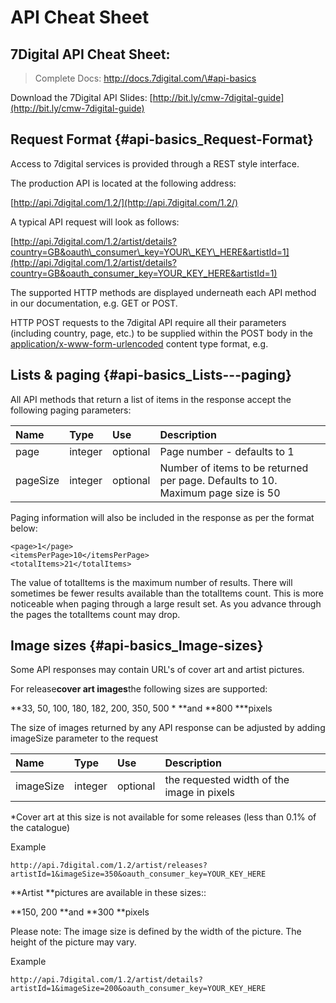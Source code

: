 # API Cheat Sheet

## 7Digital API Cheat Sheet:

> Complete Docs: [http://docs.7digital.com/\#api-basics ](http://docs.7digital.com/#api-basics)

Download the 7Digital API Slides: [http://bit.ly/cmw-7digital-guide](http://bit.ly/cmw-7digital-guide)

## Request Format {#api-basics_Request-Format}

Access to 7digital services is provided through a REST style interface.

The production API is located at the following address:

[http://api.7digital.com/1.2/](http://api.7digital.com/1.2/)

A typical API request will look as follows:

[http://api.7digital.com/1.2/artist/details?country=GB&oauth\_consumer\_key=YOUR\_KEY\_HERE&artistId=1](http://api.7digital.com/1.2/artist/details?country=GB&oauth_consumer_key=YOUR_KEY_HERE&artistId=1)

The supported HTTP methods are displayed underneath each API method in our documentation, e.g. GET or POST.

HTTP POST requests to the 7digital API require all their parameters \(including country, page, etc.\) to be supplied within the POST body in the [application/x-www-form-urlencoded](http://www.w3.org/TR/html401/interact/forms.html#h-17.13.4.1) content type format, e.g.

## Lists & paging {#api-basics_Lists---paging}

All API methods that return a list of items in the response accept the following paging parameters:

| Name | Type | Use | Description |
| :--- | :--- | :--- | :--- |
| page | integer | optional | Page number - defaults to 1 |
| pageSize | integer | optional | Number of items to be returned per page. Defaults to 10. Maximum page size is 50 |

Paging information will also be included in the response as per the format below:

```text
<page>1</page>
<itemsPerPage>10</itemsPerPage>
<totalItems>21</totalItems>
```

The value of totalItems is the maximum number of results. There will sometimes be fewer results available than the totalItems count. This is more noticeable when paging through a large result set. As you advance through the pages the totalItems count may drop.

## Image sizes {#api-basics_Image-sizes}

Some API responses may contain URL's of cover art and artist pictures.

For release**cover art images**the following sizes are supported:

**33, 50, 100, 180, 182, 200, 350, 500 \* **and **800 \***pixels

The size of images returned by any API response can be adjusted by adding imageSize parameter to the request

| Name | Type | Use | Description |
| :--- | :--- | :--- | :--- |
| imageSize | integer | optional | the requested width of the image in pixels |

\*Cover art at this size is not available for some releases \(less than 0.1% of the catalogue\)

Example

```text
http://api.7digital.com/1.2/artist/releases?artistId=1&imageSize=350&oauth_consumer_key=YOUR_KEY_HERE
```

**Artist **pictures are available in these sizes::

**150, 200 **and **300 **pixels

Please note: The image size is defined by the width of the picture. The height of the picture may vary.

Example

```text
http://api.7digital.com/1.2/artist/details?artistId=1&imageSize=200&oauth_consumer_key=YOUR_KEY_HERE
```

